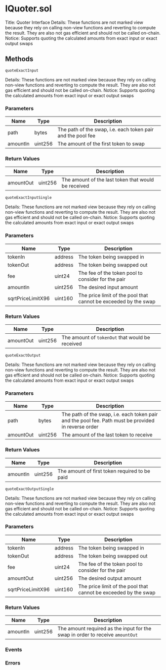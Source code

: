 
# IQuoter.sol
Title: Quoter Interface
Details: These functions are not marked view because they rely on calling non-view functions and reverting to compute the result. They are also not gas efficient and should not be called on-chain.
Notice: Supports quoting the calculated amounts from exact input or exact output swaps

## Methods
```solidity
quoteExactInput
```
Details: These functions are not marked view because they rely on calling non-view functions and reverting to compute the result. They are also not gas efficient and should not be called on-chain.
Notice: Supports quoting the calculated amounts from exact input or exact output swaps

### Parameters
| Name | Type | Description |
|---|---|---|
| path | bytes | The path of the swap, i.e. each token pair and the pool fee |
| amountIn | uint256 | The amount of the first token to swap |


### Return Values
| Name | Type | Description |
|---|---|---|
| amountOut | uint256 | The amount of the last token that would be received |

```solidity
quoteExactInputSingle
```
Details: These functions are not marked view because they rely on calling non-view functions and reverting to compute the result. They are also not gas efficient and should not be called on-chain.
Notice: Supports quoting the calculated amounts from exact input or exact output swaps

### Parameters
| Name | Type | Description |
|---|---|---|
| tokenIn | address | The token being swapped in |
| tokenOut | address | The token being swapped out |
| fee | uint24 | The fee of the token pool to consider for the pair |
| amountIn | uint256 | The desired input amount |
| sqrtPriceLimitX96 | uint160 | The price limit of the pool that cannot be exceeded by the swap |


### Return Values
| Name | Type | Description |
|---|---|---|
| amountOut | uint256 | The amount of `tokenOut` that would be received |

```solidity
quoteExactOutput
```
Details: These functions are not marked view because they rely on calling non-view functions and reverting to compute the result. They are also not gas efficient and should not be called on-chain.
Notice: Supports quoting the calculated amounts from exact input or exact output swaps

### Parameters
| Name | Type | Description |
|---|---|---|
| path | bytes | The path of the swap, i.e. each token pair and the pool fee. Path must be provided in reverse order |
| amountOut | uint256 | The amount of the last token to receive |


### Return Values
| Name | Type | Description |
|---|---|---|
| amountIn | uint256 | The amount of first token required to be paid |

```solidity
quoteExactOutputSingle
```
Details: These functions are not marked view because they rely on calling non-view functions and reverting to compute the result. They are also not gas efficient and should not be called on-chain.
Notice: Supports quoting the calculated amounts from exact input or exact output swaps

### Parameters
| Name | Type | Description |
|---|---|---|
| tokenIn | address | The token being swapped in |
| tokenOut | address | The token being swapped out |
| fee | uint24 | The fee of the token pool to consider for the pair |
| amountOut | uint256 | The desired output amount |
| sqrtPriceLimitX96 | uint160 | The price limit of the pool that cannot be exceeded by the swap |


### Return Values
| Name | Type | Description |
|---|---|---|
| amountIn | uint256 | The amount required as the input for the swap in order to receive `amountOut` |


### Events

### Errors

